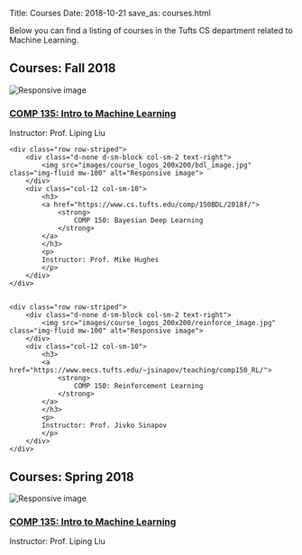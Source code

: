 Title: Courses 
Date: 2018-10-21
save_as: courses.html

<!-- THIS PAGE SRC IS AUTO GENERATED. At terminal: $ make courses_page -->


Below you can find a listing of courses in the Tufts CS department related to Machine Learning.



<a name='fall-2018'></a>
<h2>Courses: Fall 2018</h2>


<div class="container">
    <div class="row row-striped">
        <div class="d-none d-sm-block col-sm-2 text-right">
            <img src="images/course_logos_200x200/intro_ml_image.jpg" class="img-fluid mw-100" alt="Responsive image">
        </div>
        <div class="col-12 col-sm-10">
            <h3>
            <a href="https://www.eecs.tufts.edu/~liulp/courses/comp135-2018-fall/">
                <strong>
                    COMP 135: Intro to Machine Learning
                </strong>
            </a>
            </h3>
            <p>
            Instructor: Prof. Liping Liu
            </p>
        </div>
    </div>


    <div class="row row-striped">
        <div class="d-none d-sm-block col-sm-2 text-right">
            <img src="images/course_logos_200x200/bdl_image.jpg" class="img-fluid mw-100" alt="Responsive image">
        </div>
        <div class="col-12 col-sm-10">
            <h3>
            <a href="https://www.cs.tufts.edu/comp/150BDL/2018f/">
                <strong>
                    COMP 150: Bayesian Deep Learning
                </strong>
            </a>
            </h3>
            <p>
            Instructor: Prof. Mike Hughes
            </p>
        </div>
    </div>


    <div class="row row-striped">
        <div class="d-none d-sm-block col-sm-2 text-right">
            <img src="images/course_logos_200x200/reinforce_image.jpg" class="img-fluid mw-100" alt="Responsive image">
        </div>
        <div class="col-12 col-sm-10">
            <h3>
            <a href="https://www.eecs.tufts.edu/~jsinapov/teaching/comp150_RL/">
                <strong>
                    COMP 150: Reinforcement Learning
                </strong>
            </a>
            </h3>
            <p>
            Instructor: Prof. Jivko Sinapov
            </p>
        </div>
    </div>

</div>

<a name='spring-2018'></a>
<h2>Courses: Spring 2018</h2>


<div class="container">
    <div class="row row-striped">
        <div class="d-none d-sm-block col-sm-2 text-right">
            <img src="images/course_logos_200x200/intro_ml_image.jpg" class="img-fluid mw-100" alt="Responsive image">
        </div>
        <div class="col-12 col-sm-10">
            <h3>
            <a href="https://www.eecs.tufts.edu/~liulp/courses/comp135-2018-spring/">
                <strong>
                    COMP 135: Intro to Machine Learning
                </strong>
            </a>
            </h3>
            <p>
            Instructor: Prof. Liping Liu
            </p>
        </div>
    </div>

</div>
